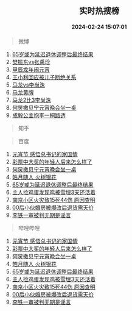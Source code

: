 <div align="center"><h2>实时热搜榜</h2><h4>2024-02-24 15:07:01</h4></div>

> 微博  

1. [65岁或为延迟退休调整后最终结果](https://s.weibo.com/weibo?q=%2365%E5%B2%81%E6%88%96%E4%B8%BA%E5%BB%B6%E8%BF%9F%E9%80%80%E4%BC%91%E8%B0%83%E6%95%B4%E5%90%8E%E6%9C%80%E7%BB%88%E7%BB%93%E6%9E%9C%23&t=31&band_rank=1&Refer=top)<br />
2. [樊振东vs张禹珍](https://s.weibo.com/weibo?q=%23%E6%A8%8A%E6%8C%AF%E4%B8%9Cvs%E5%BC%A0%E7%A6%B9%E7%8F%8D%23&t=31&band_rank=2&Refer=top)<br />
3. [甲辰龙年闹元宵](https://s.weibo.com/weibo?q=%23%E7%94%B2%E8%BE%B0%E9%BE%99%E5%B9%B4%E9%97%B9%E5%85%83%E5%AE%B5%23&t=31&band_rank=3&Refer=top)<br />
4. [王小利回应被儿子断绝关系](https://s.weibo.com/weibo?q=%23%E7%8E%8B%E5%B0%8F%E5%88%A9%E5%9B%9E%E5%BA%94%E8%A2%AB%E5%84%BF%E5%AD%90%E6%96%AD%E7%BB%9D%E5%85%B3%E7%B3%BB%23&t=31&band_rank=4&Refer=top)<br />
5. [马龙vs李尚洙](https://s.weibo.com/weibo?q=%23%E9%A9%AC%E9%BE%99vs%E6%9D%8E%E5%B0%9A%E6%B4%99%23&t=31&band_rank=5&Refer=top)<br />
6. [马龙黄牌](https://s.weibo.com/weibo?q=%E9%A9%AC%E9%BE%99%E9%BB%84%E7%89%8C&t=31&band_rank=6&Refer=top)<br />
7. [马龙2比3李尚洙](https://s.weibo.com/weibo?q=%23%E9%A9%AC%E9%BE%992%E6%AF%943%E6%9D%8E%E5%B0%9A%E6%B4%99%23&t=31&band_rank=7&Refer=top)<br />
8. [何炅撒贝宁元宵晚会坐一桌](https://s.weibo.com/weibo?q=%23%E4%BD%95%E7%82%85%E6%92%92%E8%B4%9D%E5%AE%81%E5%85%83%E5%AE%B5%E6%99%9A%E4%BC%9A%E5%9D%90%E4%B8%80%E6%A1%8C%23&t=31&band_rank=8&Refer=top)<br />
9. [成毅公主抱李一桐路透](https://s.weibo.com/weibo?q=%23%E6%88%90%E6%AF%85%E5%85%AC%E4%B8%BB%E6%8A%B1%E6%9D%8E%E4%B8%80%E6%A1%90%E8%B7%AF%E9%80%8F%23&t=31&band_rank=9&Refer=top)<br />

> 知乎  


> 百度  

1. [元宵节 感悟总书记的家国情](https://www.baidu.com/s?wd=%E5%85%83%E5%AE%B5%E8%8A%82+%E6%84%9F%E6%82%9F%E6%80%BB%E4%B9%A6%E8%AE%B0%E7%9A%84%E5%AE%B6%E5%9B%BD%E6%83%85&sa=fyb_news&rsv_dl=fyb_news)<br />
2. [彩票中大奖的年轻人后来怎么样了](https://www.baidu.com/s?wd=%E5%BD%A9%E7%A5%A8%E4%B8%AD%E5%A4%A7%E5%A5%96%E7%9A%84%E5%B9%B4%E8%BD%BB%E4%BA%BA%E5%90%8E%E6%9D%A5%E6%80%8E%E4%B9%88%E6%A0%B7%E4%BA%86&sa=fyb_news&rsv_dl=fyb_news)<br />
3. [何炅撒贝宁元宵晚会坐一桌](https://www.baidu.com/s?wd=%E4%BD%95%E7%82%85%E6%92%92%E8%B4%9D%E5%AE%81%E5%85%83%E5%AE%B5%E6%99%9A%E4%BC%9A%E5%9D%90%E4%B8%80%E6%A1%8C&sa=fyb_news&rsv_dl=fyb_news)<br />
4. [皓月随人 火树银花](https://www.baidu.com/s?wd=%E7%9A%93%E6%9C%88%E9%9A%8F%E4%BA%BA+%E7%81%AB%E6%A0%91%E9%93%B6%E8%8A%B1&sa=fyb_news&rsv_dl=fyb_news)<br />
5. [65岁或为延迟退休调整后最终结果](https://www.baidu.com/s?wd=65%E5%B2%81%E6%88%96%E4%B8%BA%E5%BB%B6%E8%BF%9F%E9%80%80%E4%BC%91%E8%B0%83%E6%95%B4%E5%90%8E%E6%9C%80%E7%BB%88%E7%BB%93%E6%9E%9C&sa=fyb_news&rsv_dl=fyb_news)<br />
6. [主人捡鸡蛋发现鸡被雪埋3天还活着](https://www.baidu.com/s?wd=%E4%B8%BB%E4%BA%BA%E6%8D%A1%E9%B8%A1%E8%9B%8B%E5%8F%91%E7%8E%B0%E9%B8%A1%E8%A2%AB%E9%9B%AA%E5%9F%8B3%E5%A4%A9%E8%BF%98%E6%B4%BB%E7%9D%80&sa=fyb_news&rsv_dl=fyb_news)<br />
7. [南京小区火灾致15死44伤 原因查明](https://www.baidu.com/s?wd=%E5%8D%97%E4%BA%AC%E5%B0%8F%E5%8C%BA%E7%81%AB%E7%81%BE%E8%87%B415%E6%AD%BB44%E4%BC%A4+%E5%8E%9F%E5%9B%A0%E6%9F%A5%E6%98%8E&sa=fyb_news&rsv_dl=fyb_news)<br />
8. [00后小伙婚房被爆改后退货需天价](https://www.baidu.com/s?wd=00%E5%90%8E%E5%B0%8F%E4%BC%99%E5%A9%9A%E6%88%BF%E8%A2%AB%E7%88%86%E6%94%B9%E5%90%8E%E9%80%80%E8%B4%A7%E9%9C%80%E5%A4%A9%E4%BB%B7&sa=fyb_news&rsv_dl=fyb_news)<br />
9. [李铁一审被判无期是谣言](https://www.baidu.com/s?wd=%E6%9D%8E%E9%93%81%E4%B8%80%E5%AE%A1%E8%A2%AB%E5%88%A4%E6%97%A0%E6%9C%9F%E6%98%AF%E8%B0%A3%E8%A8%80&sa=fyb_news&rsv_dl=fyb_news)<br />

> 哔哩哔哩  

1. [元宵节 感悟总书记的家国情](https://www.baidu.com/s?wd=%E5%85%83%E5%AE%B5%E8%8A%82+%E6%84%9F%E6%82%9F%E6%80%BB%E4%B9%A6%E8%AE%B0%E7%9A%84%E5%AE%B6%E5%9B%BD%E6%83%85&sa=fyb_news&rsv_dl=fyb_news)<br />
2. [彩票中大奖的年轻人后来怎么样了](https://www.baidu.com/s?wd=%E5%BD%A9%E7%A5%A8%E4%B8%AD%E5%A4%A7%E5%A5%96%E7%9A%84%E5%B9%B4%E8%BD%BB%E4%BA%BA%E5%90%8E%E6%9D%A5%E6%80%8E%E4%B9%88%E6%A0%B7%E4%BA%86&sa=fyb_news&rsv_dl=fyb_news)<br />
3. [何炅撒贝宁元宵晚会坐一桌](https://www.baidu.com/s?wd=%E4%BD%95%E7%82%85%E6%92%92%E8%B4%9D%E5%AE%81%E5%85%83%E5%AE%B5%E6%99%9A%E4%BC%9A%E5%9D%90%E4%B8%80%E6%A1%8C&sa=fyb_news&rsv_dl=fyb_news)<br />
4. [皓月随人 火树银花](https://www.baidu.com/s?wd=%E7%9A%93%E6%9C%88%E9%9A%8F%E4%BA%BA+%E7%81%AB%E6%A0%91%E9%93%B6%E8%8A%B1&sa=fyb_news&rsv_dl=fyb_news)<br />
5. [65岁或为延迟退休调整后最终结果](https://www.baidu.com/s?wd=65%E5%B2%81%E6%88%96%E4%B8%BA%E5%BB%B6%E8%BF%9F%E9%80%80%E4%BC%91%E8%B0%83%E6%95%B4%E5%90%8E%E6%9C%80%E7%BB%88%E7%BB%93%E6%9E%9C&sa=fyb_news&rsv_dl=fyb_news)<br />
6. [主人捡鸡蛋发现鸡被雪埋3天还活着](https://www.baidu.com/s?wd=%E4%B8%BB%E4%BA%BA%E6%8D%A1%E9%B8%A1%E8%9B%8B%E5%8F%91%E7%8E%B0%E9%B8%A1%E8%A2%AB%E9%9B%AA%E5%9F%8B3%E5%A4%A9%E8%BF%98%E6%B4%BB%E7%9D%80&sa=fyb_news&rsv_dl=fyb_news)<br />
7. [南京小区火灾致15死44伤 原因查明](https://www.baidu.com/s?wd=%E5%8D%97%E4%BA%AC%E5%B0%8F%E5%8C%BA%E7%81%AB%E7%81%BE%E8%87%B415%E6%AD%BB44%E4%BC%A4+%E5%8E%9F%E5%9B%A0%E6%9F%A5%E6%98%8E&sa=fyb_news&rsv_dl=fyb_news)<br />
8. [00后小伙婚房被爆改后退货需天价](https://www.baidu.com/s?wd=00%E5%90%8E%E5%B0%8F%E4%BC%99%E5%A9%9A%E6%88%BF%E8%A2%AB%E7%88%86%E6%94%B9%E5%90%8E%E9%80%80%E8%B4%A7%E9%9C%80%E5%A4%A9%E4%BB%B7&sa=fyb_news&rsv_dl=fyb_news)<br />
9. [李铁一审被判无期是谣言](https://www.baidu.com/s?wd=%E6%9D%8E%E9%93%81%E4%B8%80%E5%AE%A1%E8%A2%AB%E5%88%A4%E6%97%A0%E6%9C%9F%E6%98%AF%E8%B0%A3%E8%A8%80&sa=fyb_news&rsv_dl=fyb_news)<br />
